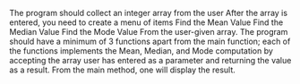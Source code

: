 The program should collect an integer array from the user
After the array is entered, you need to create a menu of items
Find the Mean Value
Find the Median Value
Find the Mode Value
From the user-given array.
The program should have a minimum of 3 functions apart from the main function;
each of the functions implements the Mean, Median, and Mode computation by accepting the array user has entered as a parameter 
and returning the value as a result. 
From the main method, one will display the result.
